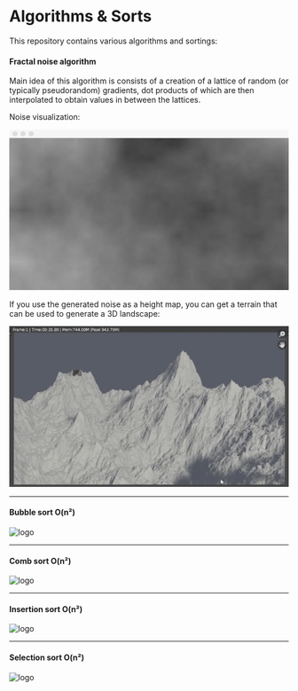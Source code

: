# Algorithms & Sorts
This repository contains various algorithms and sortings:



#### Fractal noise algorithm
Main idea of this algorithm is consists of a creation of a lattice of random (or typically pseudorandom) gradients, 
dot products of which are then interpolated to obtain values in between the lattices.

Noise visualization:



![Screenshot](fractal_noise_demo.png)




If you use the generated noise as a height map, you can get a terrain that can be used to generate a 3D landscape:

![Screenshot](3d_landscape.png)
___

#### Bubble sort O(n²)

![logo](https://upload.wikimedia.org/wikipedia/commons/5/54/Sorting_bubblesort_anim.gif)
___

#### Comb sort O(n²)

![logo](https://upload.wikimedia.org/wikipedia/commons/4/46/Comb_sort_demo.gif) 
___

#### Insertion sort O(n²)

![logo](https://upload.wikimedia.org/wikipedia/commons/2/24/Sorting_insertion_sort_anim.gif) 
___

#### Selection sort O(n²)

![logo](https://upload.wikimedia.org/wikipedia/commons/3/3e/Sorting_selection_sort_anim.gif) 

